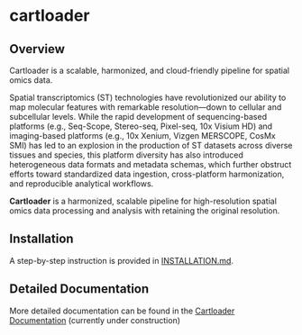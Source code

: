 # cartloader

## Overview

Cartloader is a scalable, harmonized, and cloud-friendly pipeline for spatial omics data.

Spatial transcriptomics (ST) technologies have revolutionized our ability to map molecular features with remarkable resolution—down to cellular and subcellular levels.  While the rapid development of sequencing-based platforms (e.g., Seq-Scope, Stereo-seq, Pixel-seq, 10x Visium HD) and imaging-based platforms (e.g., 10x Xenium, Vizgen MERSCOPE, CosMx SMI) has led to an explosion in the production of ST datasets across diverse tissues and species, this platform diversity has also introduced heterogeneous data formats and metadata schemas, which further obstruct efforts toward standardized data ingestion, cross-platform harmonization, and reproducible analytical workflows.

**Cartloader** is a harmonized, scalable pipeline for high-resolution spatial omics data processing and analysis with retaining the original resolution.

## Installation
A step-by-step instruction is provided in [INSTALLATION.md](./docs/installation.md).

## Detailed Documentation

More detailed documentation can be found in the [Cartloader Documentation](./docs/index.md) (currently under construction)
